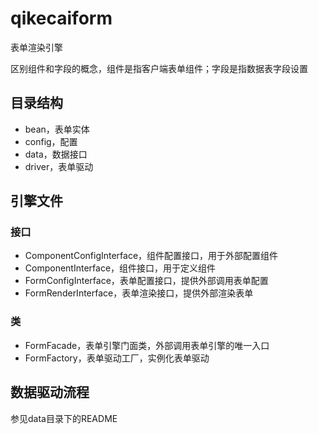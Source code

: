# qikecaiform
表单渲染引擎

区别组件和字段的概念，组件是指客户端表单组件；字段是指数据表字段设置


## 目录结构

- bean，表单实体
- config，配置
- data，数据接口
- driver，表单驱动

## 引擎文件

### 接口

- ComponentConfigInterface，组件配置接口，用于外部配置组件
- ComponentInterface，组件接口，用于定义组件
- FormConfigInterface，表单配置接口，提供外部调用表单配置
- FormRenderInterface，表单渲染接口，提供外部渲染表单

### 类

- FormFacade，表单引擎门面类，外部调用表单引擎的唯一入口
- FormFactory，表单驱动工厂，实例化表单驱动

## 数据驱动流程

参见data目录下的README